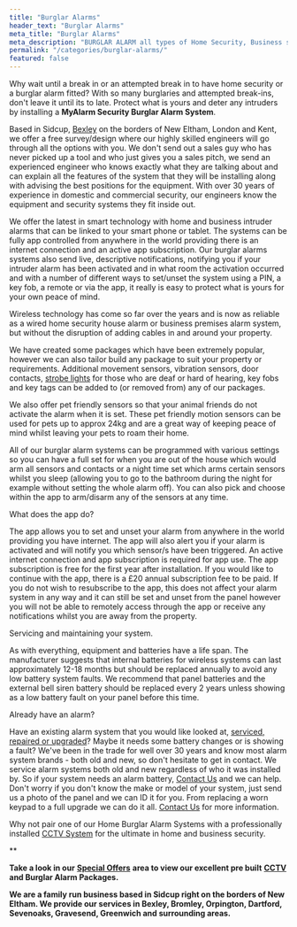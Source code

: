 ```yaml
---
title: "Burglar Alarms"
header_text: "Burglar Alarms"
meta_title: "Burglar Alarms"
meta_description: "BURGLAR ALARM all types of Home Security, Business security based New Eltham, Sidcup, Bexley covering Greenwich, Orpington, Bromley, Dartford and surrounding"
permalink: "/categories/burglar-alarms/"
featured: false
---
```


Why wait until a break in or an attempted break in to have home security or a burglar alarm fitted? With so many burglaries and attempted break-ins, don\'t leave it until its to late. Protect what is yours and deter any intruders by installing a **MyAlarm Security Burglar Alarm System**.

Based in Sidcup, [Bexley](/pages/bexley/) on the borders of New Eltham, London and Kent, we offer a free survey/design where our highly skilled engineers will go through all the options with you. We don\'t send out a sales guy who has never picked up a tool and who just gives you a sales pitch, we send an experienced engineer who knows exactly what they are talking about and can explain all the features of the system that they will be installing along with advising the best positions for the equipment. With over 30 years of experience in domestic and commercial security, our engineers know the equipment and security systems they fit inside out.

We offer the latest in smart technology with home and business intruder alarms that can be linked to your smart phone or tablet. The systems can be fully app controlled from anywhere in the world providing there is an internet connection and an active app subscription. Our burglar alarms systems also send live, descriptive notifications, notifying you if your intruder alarm has been activated and in what room the activation occurred and with a number of different ways to set/unset the system using a PIN, a key fob, a remote or via the app, it really is easy to protect what is yours for your own peace of mind.

Wireless technology has come so far over the years and is now as reliable as a wired home security house alarm or business premises alarm system, but without the disruption of adding cables in and around your property.

We have created some packages which have been extremely popular, however we can also tailor build any package to suit your property or requirements. Additional movement sensors, vibration sensors, door contacts, [strobe lights](/blog/wireless-sounder-alarm-system-for-the-deaf-or-hard-of-hearing/) for those who are deaf or hard of hearing, key fobs and key tags can be added to (or removed from) any of our packages.

We also offer pet friendly sensors so that your animal friends do not activate the alarm when it is set. These pet friendly motion sensors can be used for pets up to approx 24kg and are a great way of keeping peace of mind whilst leaving your pets to roam their home.

All of our burglar alarm systems can be programmed with various settings so you can have a full set for when you are out of the house which would arm all sensors and contacts or a night time set which arms certain sensors whilst you sleep (allowing you to go to the bathroom during the night for example without setting the whole alarm off). You can also pick and choose within the app to arm/disarm any of the sensors at any time.

What does the app do?

The app allows you to set and unset your alarm from anywhere in the world providing you have internet. The app will also alert you if your alarm is activated and will notify you which sensor/s have been triggered. An active internet connection and app subscription is required for app use. The app subscription is free for the first year after installation. If you would like to continue with the app, there is a £20 annual subscription fee to be paid. If you do not wish to resubscribe to the app, this does not affect your alarm system in any way and it can still be set and unset from the panel however you will not be able to remotely access through the app or receive any notifications whilst you are away from the property.

Servicing and maintaining your system.

As with everything, equipment and batteries have a life span. The manufacturer suggests that internal batteries for wireless systems can last approximately 12-18 months but should be replaced annually to avoid any low battery system faults. We recommend that panel batteries and the external bell siren battery should be replaced every 2 years unless showing as a low battery fault on your panel before this time.

Already have an alarm?

Have an existing alarm system that you would like looked at, [serviced, repaired or upgraded](servicing-and-repairs.php.html)? Maybe it needs some battery changes or is showing a fault? We\'ve been in the trade for well over 30 years and know most alarm system brands - both old and new, so don\'t hesitate to get in contact. We service alarm systems both old and new regardless of who it was installed by. So if your system needs an alarm battery, [Contact Us](/contact/) and we can help. Don\'t worry if you don\'t know the make or model of your system, just send us a photo of the panel and we can ID it for you. From replacing a worn keypad to a full upgrade we can do it all. [Contact Us](/contact/) [](/contact/) for more information.

Why not pair one of our Home Burglar Alarm Systems with a professionally installed [CCTV System](cctv.php.html) [](cctv.php.html) for the ultimate in home and business security.

**

**Take a look in our** [**Special Offers**](special-offers.php.html) **area to view our excellent pre built** [**CCTV**](cctv.php.html) **and Burglar Alarm Packages.**

**We are a family run business based in Sidcup right on the borders of New Eltham. We provide our services in Bexley, Bromley, Orpington, Dartford, Sevenoaks, Gravesend, Greenwich and surrounding areas.**